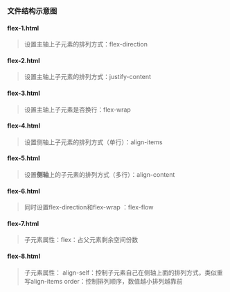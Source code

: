 ### 文件结构示意图

#### flex-1.html
> 设置主轴上子元素的排列方式：flex-direction
#### flex-2.html
> 设置主轴上子元素的排列方式：justify-content
#### flex-3.html
> 设置主轴上子元素是否换行：flex-wrap 
#### flex-4.html
> 设置侧轴上子元素的排列方式（单行）：align-items 
#### flex-5.html
> 设置**侧轴**上的子元素的排列方式（多行）：align-content
#### flex-6.html
> 同时设置flex-direction和flex-wrap ：flex-flow
#### flex-7.html
> 子元素属性：flex：占父元素剩余空间份数
#### flex-8.html
> 子元素属性：
> align-self：控制子元素自己在侧轴上面的排列方式，类似重写align-items
> order：控制排列顺序，数值越小排列越靠前
